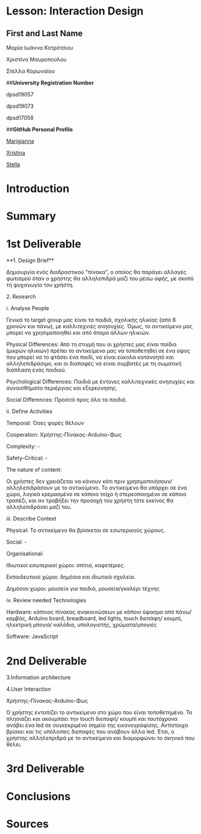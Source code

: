 # Lesson: Interaction Design

## **First and Last Name** 
<p>Μαρία Ιωάννα Κοτρότσιου<p> 
<p>Χριστίνα Μαυροπούλου<p> 
<p>Στέλλα Κορωναίου<p>
 
##**University Registration Number** 
<p>dpsd19057<p> 
<p>dpsd19073<p>
<p>dpsd17058<p>
 
##**GitHub Personal Profile** <p>[Marigianna](https://github.com/MarigiannaKotrotsiou)<p><p>[Xristina](https://github.com/XristinaMavropoulou)<p> <p>[Stella](https://github.com/StellaKoronaiou17050)<p>

# Introduction

# Summary


# 1st Deliverable
<p>**1. Design Brief**<p>
<p>Δημιουργία ενός διαδραστικού "πίνακα", ο οποίος θα παράγει αλλαγές φωτισμού όταν ο χρήστης θα αλληλεπιδρά μαζί του μέσω αφής, με σκοπό τη ψυχαγωγία του χρήστη.<p>
<p>2. Research <p>
 <p>i. Analyse People <p>
  <p>Γενικά το target group μας είναι τα παιδιά, σχολικής ηλικίας (από 6 χρονών και πάνω), με καλλιτεχνιές ανησυχίες. Όμως, το αντικείμενο μας μπορεί να χρησιμοποιηθεί και από άτομα άλλων ηλικιών.<p>
  <p>Physical Differences: Από τη στιγμή που οι χρήστες μας είναι παίδια (μικρών ηλικιών) πρέπει το αντικείμενο μας να τοποθετηθεί σε ένα ύψος που μπορεί να το φτάσει ένα παιδί, να είναι εύκολα κατανοητό και αλληλεπιδράσιμο, και οι διαπαφές να είναι συμβατές με τη σωματική διάπλαση ενός παιδιού.<p>
  <p>Psychological Differences: Παιδιά με έντονες καλλιτεχνικές ανησυχίες και συναισθήματα περιέργιας και εξερεύνησης.<p>
  <p>Social Differences: Προσιτό προς όλα τα παιδιά.<p>
 <p>ii. Define Activities <p>
 <p>Temporal: Όσες φορές θέλουν<p>
 <p>Cooperation: Χρήστης-Πίνακας-Arduino-Φως<p>
 <p>Complexity: -<p>
 <p>Safety-Critical: -<p>
 <p>The nature of content:<p>
 <p>Οι χρήστες δεν χρειάζεται να κάνουν κάτι πριν χρησιμοποιήσουν/αλληλεπιδράσουν με το αντικείμενο. Το αντικείμενο θα υπάρχει σε ένα χώρο, λογικά κρεμασμένο σε κάποιο τοίχο ή στερεοποιημένο σε κάποιο τραπέζι, και αν τραβήξει την προσοχή του χρήστη τότε εκείνος θα αλληλεπιδράσει μαζί του.<p>
 <p>iii. Describe Context<p>
  <p>Physical: Το αντικείμενο θα βρίσκεται σε εσωτερικούς χώρους.<p>
  <p>Social: -<p>
  <p>Organisational:<p> 
   <p>Ιδιωτικοί εσωτερικοί χώροι: σπίτια, καφετέριες.<p> 
   <p>Εκπαιδευτικοί χώροι: δημόσια και ιδιωτικά σχολεία.<p> 
   <p>Δημόσιοι χώροι: μουσεία για παιδιά, μουσεία/γκαλέρι τέχνης<p>
 <p>iv. Review needed Technologies<p>
 <p>Hardware: κάποιος πίνακας ανακοινώσεων με κάποιο ύφασμα από πάνω/ καμβάς, Arduino board, breadboard, led lights, touch διεπάφη/ κουμπί, ηλεκτρική μπογιά/ καλόδια, υπολογιστής, χρώματα/μπογιές<p> 
<p>Software: JavaScript<p>
  
# 2nd Deliverable
<p>3.Information architecture<p>
<p>4.User Interaction <p>
<p>Χρήστης-Πίνακας-Arduino-Φως<p>
<p>Ο χρήστης εντοπίζει το αντικείμενο στο χώρο που είναι τοποθετημένο. Το πλησιάζει και ακουμπάει την touch διεπαφή/ κουμπί και ταυτόχρονα ανάβει ένα led σε συγκεκριμένο σημείο της εικονογράφίσης. Αντίστοιχα βρίσκει και τις υπόλοιπες διεπαφές που ανάβουν άλλα led. Έτσι, ο χρήστης αλληλεπριδρά με το αντικείμενο και διαμορφώνει το σκηνικό που θέλει. <p>

# 3rd Deliverable 


# Conclusions


# Sources
